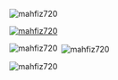 
<p align="left"> <img src="https://komarev.com/ghpvc/?username=mahfiz720&label=Profile%20views&color=0e75b6&style=flat" alt="mahfiz720" /> </p>



<p align="left"> <a href="https://github.com/ryo-ma/github-profile-trophy"><img src="https://github-profile-trophy.vercel.app/?username=mahfiz720" alt="mahfiz720" /></a> </p>




<p><img align="left" src="https://github-readme-stats.vercel.app/api/top-langs?username=mahfiz720&show_icons=true&locale=en&layout=compact" alt="mahfiz720" /></p>



<p>&nbsp;<img align="center" src="https://github-readme-stats.vercel.app/api?username=mahfiz720&show_icons=true&locale=en" alt="mahfiz720" /></p>



<p><img align="center" src="https://github-readme-streak-stats.herokuapp.com/?user=mahfiz720&" alt="mahfiz720" /></p>
